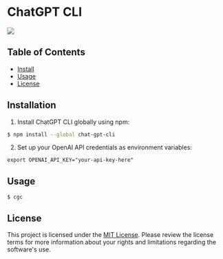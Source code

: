 # ChatGPT CLI

![](https://github.com/yskoht/chat-gpt-cli/assets/34795067/db15043a-a322-45be-9747-87af7ae243f7)

## Table of Contents

- [Install](#install)
- [Usage](#usage)
- [License](#license)

## Installation

1. Install ChatGPT CLI globally using npm:

```bash
$ npm install --global chat-gpt-cli
```

2. Set up your OpenAI API credentials as environment variables:

```
export OPENAI_API_KEY="your-api-key-here"
```

## Usage

```
$ cgc
```

## License

This project is licensed under the [MIT License](LICENSE). Please review the license terms for more information about your rights and limitations regarding the software's use.

